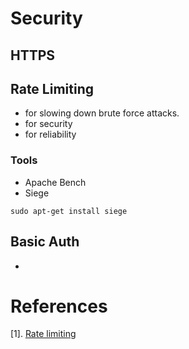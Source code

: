 # Security

## HTTPS

## Rate Limiting
* for slowing  down brute force attacks.
* for security
* for reliability

### Tools
* Apache Bench
* Siege
```
sudo apt-get install siege
```

## Basic Auth
* 

# References
[1]. [Rate limiting](https://www.freecodecamp.org/news/nginx-rate-limiting-in-a-nutshell-128fe9e0126c/)

